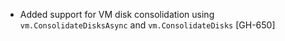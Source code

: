 * Added support for VM disk consolidation using `vm.ConsolidateDisksAsync` and `vm.ConsolidateDisks`
  [GH-650]
